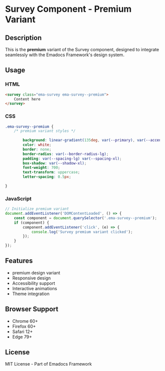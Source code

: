 # Survey Component - Premium Variant

## Description
This is the **premium** variant of the Survey component, designed to integrate seamlessly with the Emadocs Framework's design system.

## Usage

### HTML
```html
<survey class="ema-survey ema-survey--premium">
    Content here
</survey>
```

### CSS
```css
.ema-survey--premium {
    /* premium variant styles */
    
        background: linear-gradient(135deg, var(--primary), var(--accent));
        color: white;
        border: none;
        border-radius: var(--border-radius-lg);
        padding: var(--spacing-lg) var(--spacing-xl);
        box-shadow: var(--shadow-xl);
        font-weight: 700;
        text-transform: uppercase;
        letter-spacing: 0.5px;
    
}
```

### JavaScript
```javascript
// Initialize premium variant
document.addEventListener('DOMContentLoaded', () => {
    const component = document.querySelector('.ema-survey--premium');
    if (component) {
        component.addEventListener('click', (e) => {
            console.log('Survey premium variant clicked');
        });
    }
});
```

## Features
- premium design variant
- Responsive design
- Accessibility support
- Interactive animations
- Theme integration

## Browser Support
- Chrome 60+
- Firefox 60+
- Safari 12+
- Edge 79+

## License
MIT License - Part of Emadocs Framework

